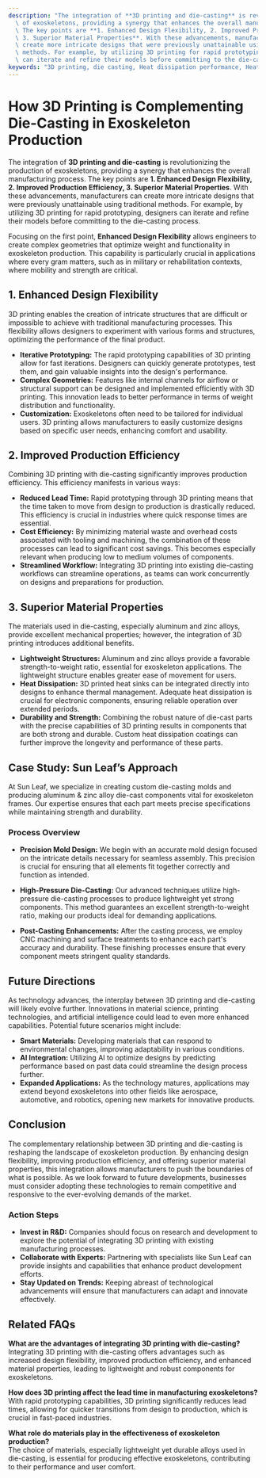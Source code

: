 ```yaml
---
description: "The integration of **3D printing and die-casting** is revolutionizing the production\
  \ of exoskeletons, providing a synergy that enhances the overall manufacturing process.\
  \ The key points are **1. Enhanced Design Flexibility, 2. Improved Production Efficiency,\
  \ 3. Superior Material Properties**. With these advancements, manufacturers can\
  \ create more intricate designs that were previously unattainable using traditional\
  \ methods. For example, by utilizing 3D printing for rapid prototyping, designers\
  \ can iterate and refine their models before committing to the die-casting process. "
keywords: "3D printing, die casting, Heat dissipation performance, Heat sink"
---
```

# How 3D Printing is Complementing Die-Casting in Exoskeleton Production

The integration of **3D printing and die-casting** is revolutionizing the production of exoskeletons, providing a synergy that enhances the overall manufacturing process. The key points are **1. Enhanced Design Flexibility, 2. Improved Production Efficiency, 3. Superior Material Properties**. With these advancements, manufacturers can create more intricate designs that were previously unattainable using traditional methods. For example, by utilizing 3D printing for rapid prototyping, designers can iterate and refine their models before committing to the die-casting process. 

Focusing on the first point, **Enhanced Design Flexibility** allows engineers to create complex geometries that optimize weight and functionality in exoskeleton production. This capability is particularly crucial in applications where every gram matters, such as in military or rehabilitation contexts, where mobility and strength are critical.

## **1. Enhanced Design Flexibility**

3D printing enables the creation of intricate structures that are difficult or impossible to achieve with traditional manufacturing processes. This flexibility allows designers to experiment with various forms and structures, optimizing the performance of the final product. 

- **Iterative Prototyping:** The rapid prototyping capabilities of 3D printing allow for fast iterations. Designers can quickly generate prototypes, test them, and gain valuable insights into the design's performance.
- **Complex Geometries:** Features like internal channels for airflow or structural support can be designed and implemented efficiently with 3D printing. This innovation leads to better performance in terms of weight distribution and functionality.
- **Customization:** Exoskeletons often need to be tailored for individual users. 3D printing allows manufacturers to easily customize designs based on specific user needs, enhancing comfort and usability.

## **2. Improved Production Efficiency**

Combining 3D printing with die-casting significantly improves production efficiency. This efficiency manifests in various ways:

- **Reduced Lead Time:** Rapid prototyping through 3D printing means that the time taken to move from design to production is drastically reduced. This efficiency is crucial in industries where quick response times are essential.
- **Cost Efficiency:** By minimizing material waste and overhead costs associated with tooling and machining, the combination of these processes can lead to significant cost savings. This becomes especially relevant when producing low to medium volumes of components.
- **Streamlined Workflow:** Integrating 3D printing into existing die-casting workflows can streamline operations, as teams can work concurrently on designs and preparations for production.

## **3. Superior Material Properties**

The materials used in die-casting, especially aluminum and zinc alloys, provide excellent mechanical properties; however, the integration of 3D printing introduces additional benefits.

- **Lightweight Structures:** Aluminum and zinc alloys provide a favorable strength-to-weight ratio, essential for exoskeleton applications. The lightweight structure enables greater ease of movement for users.
- **Heat Dissipation:** 3D printed heat sinks can be integrated directly into designs to enhance thermal management. Adequate heat dissipation is crucial for electronic components, ensuring reliable operation over extended periods.
- **Durability and Strength:** Combining the robust nature of die-cast parts with the precise capabilities of 3D printing results in components that are both strong and durable. Custom heat dissipation coatings can further improve the longevity and performance of these parts.

## **Case Study: Sun Leaf’s Approach**

At Sun Leaf, we specialize in creating custom die-casting molds and producing aluminum & zinc alloy die-cast components vital for exoskeleton frames. Our expertise ensures that each part meets precise specifications while maintaining strength and durability. 

### **Process Overview**

- **Precision Mold Design:** We begin with an accurate mold design focused on the intricate details necessary for seamless assembly. This precision is crucial for ensuring that all elements fit together correctly and function as intended.
  
- **High-Pressure Die-Casting:** Our advanced techniques utilize high-pressure die-casting processes to produce lightweight yet strong components. This method guarantees an excellent strength-to-weight ratio, making our products ideal for demanding applications.
  
- **Post-Casting Enhancements:** After the casting process, we employ CNC machining and surface treatments to enhance each part's accuracy and durability. These finishing processes ensure that every component meets stringent quality standards.

## **Future Directions**

As technology advances, the interplay between 3D printing and die-casting will likely evolve further. Innovations in material science, printing technologies, and artificial intelligence could lead to even more enhanced capabilities. Potential future scenarios might include:

- **Smart Materials:** Developing materials that can respond to environmental changes, improving adaptability in various conditions.
- **AI Integration:** Utilizing AI to optimize designs by predicting performance based on past data could streamline the design process further.
- **Expanded Applications:** As the technology matures, applications may extend beyond exoskeletons into other fields like aerospace, automotive, and robotics, opening new markets for innovative products.

## **Conclusion**

The complementary relationship between 3D printing and die-casting is reshaping the landscape of exoskeleton production. By enhancing design flexibility, improving production efficiency, and offering superior material properties, this integration allows manufacturers to push the boundaries of what is possible. As we look forward to future developments, businesses must consider adopting these technologies to remain competitive and responsive to the ever-evolving demands of the market.

### **Action Steps**

- **Invest in R&D:** Companies should focus on research and development to explore the potential of integrating 3D printing with existing manufacturing processes.
- **Collaborate with Experts:** Partnering with specialists like Sun Leaf can provide insights and capabilities that enhance product development efforts.
- **Stay Updated on Trends:** Keeping abreast of technological advancements will ensure that manufacturers can adapt and innovate effectively.

## **Related FAQs**

**What are the advantages of integrating 3D printing with die-casting?**  
Integrating 3D printing with die-casting offers advantages such as increased design flexibility, improved production efficiency, and enhanced material properties, leading to lightweight and robust components for exoskeletons.

**How does 3D printing affect the lead time in manufacturing exoskeletons?**  
With rapid prototyping capabilities, 3D printing significantly reduces lead times, allowing for quicker transitions from design to production, which is crucial in fast-paced industries.

**What role do materials play in the effectiveness of exoskeleton production?**  
The choice of materials, especially lightweight yet durable alloys used in die-casting, is essential for producing effective exoskeletons, contributing to their performance and user comfort.
